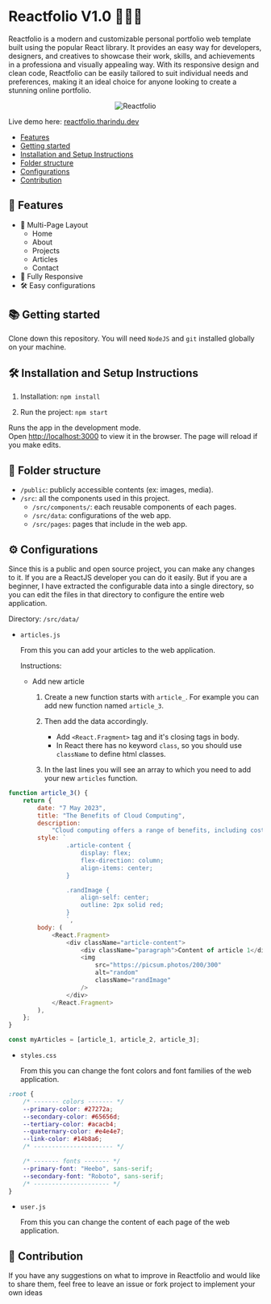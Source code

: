 # Reactfolio V1.0 👩🏽‍🚀

Reactfolio is a modern and customizable personal portfolio web template built using the popular React library. It provides an easy way for developers, designers, and creatives to showcase their work, skills, and achievements in a professiona and visually appealing way. With its responsive design and clean code, Reactfolio can be easily tailored to suit individual needs and preferences, making it an ideal choice for anyone looking to create a stunning online portfolio.

<center>
<img src="https://i.imgur.com/ZWPO61A.jpeg" alt="Reactfolio" />
</center>

Live demo here: <a href="https://reactfolio.tharindu.dev/" target="_blank">reactfolio.tharindu.dev</a>

-   [Features](#features)
-   [Getting started](#getting-started)
-   [Installation and Setup Instructions](#installation-and-setup-instructions)
-   [Folder structure](#Folder-structure)
-   [Configurations](#Configurations)
-   [Contribution](#Contribution)

## 📙 Features

-   📖 Multi-Page Layout
    -   Home
    -   About
    -   Projects
    -   Articles
    -   Contact
-   📱 Fully Responsive
-   🛠 Easy configurations

## 📚 Getting started

Clone down this repository. You will need `NodeJS` and `git` installed globally on your machine.

## 🛠 Installation and Setup Instructions

1. Installation: `npm install`

2. Run the project: `npm start`

Runs the app in the development mode.\
Open [http://localhost:3000](http://localhost:3000) to view it in the browser.
The page will reload if you make edits.

## 📁 Folder structure

-   `/public`: publicly accessible contents (ex: images, media).
-   `/src`: all the components used in this project.
    -   `/src/components/`: each reusable components of each pages.
    -   `/src/data`: configurations of the web app.
    -   `/src/pages`: pages that include in the web app.

## ⚙️ Configurations

Since this is a public and open source project, you can make any changes to it. If you are a ReactJS developer you can do it easily. But if you are a beginner, I have extracted the configurable data into a single directory, so you can edit the files in that directory to configure the entire web application.

Directory: `/src/data/`

-   `articles.js`

    From this you can add your articles to the web application.

    Instructions:

    -   Add new article

        1. Create a new function starts with `article_`. For example you can add new function named `article_3`.

        2. Then add the data accordingly.

            - Add `<React.Fragment>` tag and it's closing tags in body.
            - In React there has no keyword `class`, so you should use `className` to define html classes.

        3. In the last lines you will see an array to which you need to add your new `articles` function.

```js
function article_3() {
	return {
		date: "7 May 2023",
		title: "The Benefits of Cloud Computing",
		description:
			"Cloud computing offers a range of benefits, including cost savings and increased flexibility. Find out why more businesses are turning to the cloud.",
		style: `
				.article-content {
					display: flex;
					flex-direction: column;
					align-items: center;
				}

				.randImage {
					align-self: center;
					outline: 2px solid red;
				}
				`,
		body: (
			<React.Fragment>
				<div className="article-content">
					<div className="paragraph">Content of article 1</div>
					<img
						src="https://picsum.photos/200/300"
						alt="random"
						className="randImage"
					/>
				</div>
			</React.Fragment>
		),
	};
}
```

```js
const myArticles = [article_1, article_2, article_3];
```

-   `styles.css`

    From this you can change the font colors and font families of the web application.

```css
:root {
	/* ------- colors ------- */
	--primary-color: #27272a;
	--secondary-color: #65656d;
	--tertiary-color: #acacb4;
	--quaternary-color: #e4e4e7;
	--link-color: #14b8a6;
	/* ---------------------- */

	/* ------- fonts ------- */
	--primary-font: "Heebo", sans-serif;
	--secondary-font: "Roboto", sans-serif;
	/* --------------------- */
}
```

-   `user.js`

    From this you can change the content of each page of the web application.

## 🌱 Contribution

If you have any suggestions on what to improve in Reactfolio and would like to share them, feel free to leave an issue or fork project to implement your own ideas
